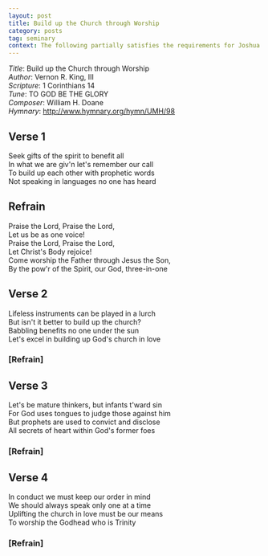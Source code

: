 ```yaml
---
layout: post
title: Build up the Church through Worship
category: posts
tag: seminary
context: The following partially satisfies the requirements for Joshua Waggener's Ministry of Worship class at Southeastern Baptist Theological Seminary.
---
```


*Title*: Build up the Church through Worship  
*Author*: Vernon R. King, III  
*Scripture*: 1 Corinthians 14  
*Tune*: TO GOD BE THE GLORY  
*Composer*: William H. Doane  
*Hymnary*: <http://www.hymnary.org/hymn/UMH/98>  

## Verse 1

Seek gifts of the spirit to benefit all  
In what we are giv'n let's remember our call  
To build up each other with prophetic words  
Not speaking in languages no one has heard  

## Refrain

Praise the Lord, Praise the Lord,  
Let us be as one voice!  
Praise the Lord, Praise the Lord,  
Let Christ's Body rejoice!  
Come worship the Father through Jesus the Son,  
By the pow'r of the Spirit, our God, three-in-one  

## Verse 2

Lifeless instruments can be played in a lurch  
But isn't it better to build up the church?  
Babbling benefits no one under the sun  
Let's excel in building up God's church in love  

### [Refrain]

## Verse 3

Let's be mature thinkers, but infants t'ward sin  
For God uses tongues to judge those against him  
But prophets are used to convict and disclose  
All secrets of heart within God's former foes  

### [Refrain]

## Verse 4

In conduct we must keep our order in mind  
We should always speak only one at a time  
Uplifting the church in love must be our means  
To worship the Godhead who is Trinity  

### [Refrain]
